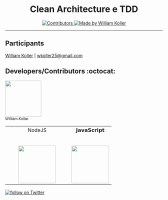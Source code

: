 <h1 align="center">
Clean Architecture e TDD
</h1>

<p align="center">
  <a href="https://github.com/williamkoller/link-manager/">
    <img src="https://img.shields.io/github/contributors/rocketseat/youtube-clone-discord?color=%237159c1&logoColor=%237159c1&style=flat" alt="Contributors">
  </a>

<a href="https://www.linkedin.com/in/williamkoller/">
<img alt="Made by William Koller" src="https://img.shields.io/badge/made%20by-William Koller-%237159c1">
</a>

</p>

<hr>

## Participants

[William Koller](https://www.linkedin.com/in/williamkoller/) |
wkoller25@gmail.com

## Developers/Contributors :octocat:

[<img src="https://avatars2.githubusercontent.com/u/37092943?s=400&u=aeb659355263c064e78242debb0bd6de5266bbdf&v=4" width=115><br><sub>William Koller</sub>](https://github.com/williamkoller)

<table>
  <tbody>
    <tr valign="top">
      <td width="60%" align="center">
        <span>NodeJS</span><br><br><br>
        <img height="120px" src="https://cdn.svgporn.com/logos/nodejs.svg">
      </td>
      <td width="60%" align="center">
        <span>𝗝𝗮𝘃𝗮𝗦𝗰𝗿𝗶𝗽𝘁</span><br><br><br>
        <img height="120px" src="https://cdn.svgporn.com/logos/javascript.svg">
      </td>
    </tr>
  </tbody>
</table>

<p align="left">
  <a href="https://twitter.com/intent/follow?screen_name=williamkoller">
    <img src="https://img.shields.io/twitter/follow/williamkoller?style=social&logo=twitter"
    alt="follow on Twitter"></a>
</p>  
